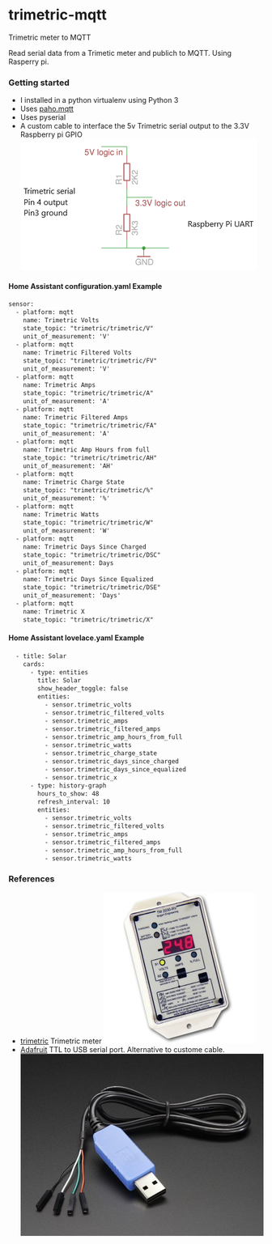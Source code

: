 # trimetric-mqtt
Trimetric meter to MQTT

Read serial data from a Trimetic meter and publich to MQTT.  Using Rasperry pi.

### Getting started

* I installed in a python virtualenv using Python 3
* Uses [paho.mqtt](https://pypi.org/project/paho-mqtt/#client)
* Uses pyserial
* A custom cable to interface the 5v Trimetric serial output to the 3.3V Raspberry pi GPIO
![Custom cable schematic](https://github.com/fancygaphtrn/trimetric-mqtt/blob/master/Custom%20cable.png)

#### Home Assistant configuration.yaml Example

```
sensor:
  - platform: mqtt
    name: Trimetric Volts
    state_topic: "trimetric/trimetric/V"
    unit_of_measurement: 'V'
  - platform: mqtt
    name: Trimetric Filtered Volts
    state_topic: "trimetric/trimetric/FV" 
    unit_of_measurement: 'V'
  - platform: mqtt
    name: Trimetric Amps
    state_topic: "trimetric/trimetric/A" 
    unit_of_measurement: 'A'
  - platform: mqtt
    name: Trimetric Filtered Amps
    state_topic: "trimetric/trimetric/FA"
    unit_of_measurement: 'A'
  - platform: mqtt
    name: Trimetric Amp Hours from full
    state_topic: "trimetric/trimetric/AH" 
    unit_of_measurement: 'AH'
  - platform: mqtt
    name: Trimetric Charge State
    state_topic: "trimetric/trimetric/%" 
    unit_of_measurement: '%'
  - platform: mqtt
    name: Trimetric Watts
    state_topic: "trimetric/trimetric/W"
    unit_of_measurement: 'W'
  - platform: mqtt
    name: Trimetric Days Since Charged
    state_topic: "trimetric/trimetric/DSC"
    unit_of_measurement: Days
  - platform: mqtt
    name: Trimetric Days Since Equalized
    state_topic: "trimetric/trimetric/DSE"
    unit_of_measurement: 'Days'
  - platform: mqtt
    name: Trimetric X
    state_topic: "trimetric/trimetric/X"
```

#### Home Assistant lovelace.yaml Example

```
  - title: Solar
    cards:
      - type: entities
        title: Solar
        show_header_toggle: false
        entities:
          - sensor.trimetric_volts
          - sensor.trimetric_filtered_volts
          - sensor.trimetric_amps
          - sensor.trimetric_filtered_amps
          - sensor.trimetric_amp_hours_from_full
          - sensor.trimetric_watts
          - sensor.trimetric_charge_state
          - sensor.trimetric_days_since_charged
          - sensor.trimetric_days_since_equalized
          - sensor.trimetric_x
      - type: history-graph
        hours_to_show: 48
        refresh_interval: 10
        entities:
          - sensor.trimetric_volts
          - sensor.trimetric_filtered_volts
          - sensor.trimetric_amps
          - sensor.trimetric_filtered_amps
          - sensor.trimetric_amp_hours_from_full
          - sensor.trimetric_watts

```

### References

* [trimetric](http://www.bogartengineering.com/products/trimetrics.html) Trimetric meter
![Trimetric TM2030-RV](https://github.com/fancygaphtrn/trimetric-mqtt/blob/master/TM-2030-RV-1-300x300.jpg)
* [Adafruit](https://www.adafruit.com/product/954) TTL to USB serial port.   Alternative to custome cable.
![TTL to USB serial](https://github.com/fancygaphtrn/trimetric-mqtt/blob/master/TTL-to-USBserial.jpg)
